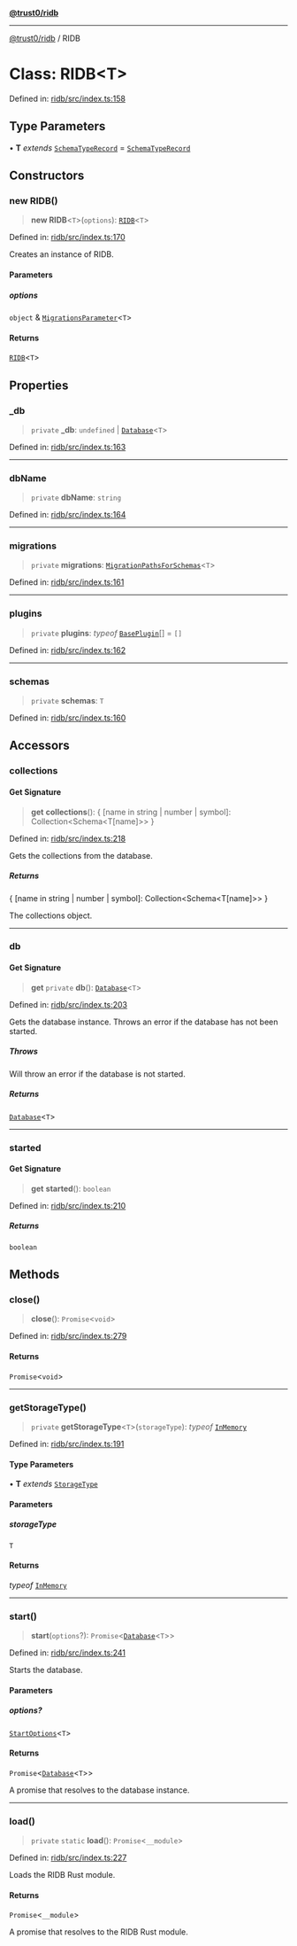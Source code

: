 [**@trust0/ridb**](../README.md)

***

[@trust0/ridb](../README.md) / RIDB

# Class: RIDB\<T\>

Defined in: [ridb/src/index.ts:158](https://github.com/trust0-project/RIDB/blob/84c676177c609c5e68b8e8431b78d3689c61cd50/packages/ridb/src/index.ts#L158)

## Type Parameters

• **T** *extends* [`SchemaTypeRecord`](../type-aliases/SchemaTypeRecord.md) = [`SchemaTypeRecord`](../type-aliases/SchemaTypeRecord.md)

## Constructors

### new RIDB()

> **new RIDB**\<`T`\>(`options`): [`RIDB`](RIDB.md)\<`T`\>

Defined in: [ridb/src/index.ts:170](https://github.com/trust0-project/RIDB/blob/84c676177c609c5e68b8e8431b78d3689c61cd50/packages/ridb/src/index.ts#L170)

Creates an instance of RIDB.

#### Parameters

##### options

`object` & [`MigrationsParameter`](../type-aliases/MigrationsParameter.md)\<`T`\>

#### Returns

[`RIDB`](RIDB.md)\<`T`\>

## Properties

### \_db

> `private` **\_db**: `undefined` \| [`Database`](Database.md)\<`T`\>

Defined in: [ridb/src/index.ts:163](https://github.com/trust0-project/RIDB/blob/84c676177c609c5e68b8e8431b78d3689c61cd50/packages/ridb/src/index.ts#L163)

***

### dbName

> `private` **dbName**: `string`

Defined in: [ridb/src/index.ts:164](https://github.com/trust0-project/RIDB/blob/84c676177c609c5e68b8e8431b78d3689c61cd50/packages/ridb/src/index.ts#L164)

***

### migrations

> `private` **migrations**: [`MigrationPathsForSchemas`](../type-aliases/MigrationPathsForSchemas.md)\<`T`\>

Defined in: [ridb/src/index.ts:161](https://github.com/trust0-project/RIDB/blob/84c676177c609c5e68b8e8431b78d3689c61cd50/packages/ridb/src/index.ts#L161)

***

### plugins

> `private` **plugins**: *typeof* [`BasePlugin`](BasePlugin.md)[] = `[]`

Defined in: [ridb/src/index.ts:162](https://github.com/trust0-project/RIDB/blob/84c676177c609c5e68b8e8431b78d3689c61cd50/packages/ridb/src/index.ts#L162)

***

### schemas

> `private` **schemas**: `T`

Defined in: [ridb/src/index.ts:160](https://github.com/trust0-project/RIDB/blob/84c676177c609c5e68b8e8431b78d3689c61cd50/packages/ridb/src/index.ts#L160)

## Accessors

### collections

#### Get Signature

> **get** **collections**(): \{ \[name in string \| number \| symbol\]: Collection\<Schema\<T\[name\]\>\> \}

Defined in: [ridb/src/index.ts:218](https://github.com/trust0-project/RIDB/blob/84c676177c609c5e68b8e8431b78d3689c61cd50/packages/ridb/src/index.ts#L218)

Gets the collections from the database.

##### Returns

\{ \[name in string \| number \| symbol\]: Collection\<Schema\<T\[name\]\>\> \}

The collections object.

***

### db

#### Get Signature

> **get** `private` **db**(): [`Database`](Database.md)\<`T`\>

Defined in: [ridb/src/index.ts:203](https://github.com/trust0-project/RIDB/blob/84c676177c609c5e68b8e8431b78d3689c61cd50/packages/ridb/src/index.ts#L203)

Gets the database instance. Throws an error if the database has not been started.

##### Throws

Will throw an error if the database is not started.

##### Returns

[`Database`](Database.md)\<`T`\>

***

### started

#### Get Signature

> **get** **started**(): `boolean`

Defined in: [ridb/src/index.ts:210](https://github.com/trust0-project/RIDB/blob/84c676177c609c5e68b8e8431b78d3689c61cd50/packages/ridb/src/index.ts#L210)

##### Returns

`boolean`

## Methods

### close()

> **close**(): `Promise`\<`void`\>

Defined in: [ridb/src/index.ts:279](https://github.com/trust0-project/RIDB/blob/84c676177c609c5e68b8e8431b78d3689c61cd50/packages/ridb/src/index.ts#L279)

#### Returns

`Promise`\<`void`\>

***

### getStorageType()

> `private` **getStorageType**\<`T`\>(`storageType`): *typeof* [`InMemory`](InMemory.md)

Defined in: [ridb/src/index.ts:191](https://github.com/trust0-project/RIDB/blob/84c676177c609c5e68b8e8431b78d3689c61cd50/packages/ridb/src/index.ts#L191)

#### Type Parameters

• **T** *extends* [`StorageType`](../enumerations/StorageType.md)

#### Parameters

##### storageType

`T`

#### Returns

*typeof* [`InMemory`](InMemory.md)

***

### start()

> **start**(`options`?): `Promise`\<[`Database`](Database.md)\<`T`\>\>

Defined in: [ridb/src/index.ts:241](https://github.com/trust0-project/RIDB/blob/84c676177c609c5e68b8e8431b78d3689c61cd50/packages/ridb/src/index.ts#L241)

Starts the database.

#### Parameters

##### options?

[`StartOptions`](../type-aliases/StartOptions.md)\<`T`\>

#### Returns

`Promise`\<[`Database`](Database.md)\<`T`\>\>

A promise that resolves to the database instance.

***

### load()

> `private` `static` **load**(): `Promise`\<`__module`\>

Defined in: [ridb/src/index.ts:227](https://github.com/trust0-project/RIDB/blob/84c676177c609c5e68b8e8431b78d3689c61cd50/packages/ridb/src/index.ts#L227)

Loads the RIDB Rust module.

#### Returns

`Promise`\<`__module`\>

A promise that resolves to the RIDB Rust module.
